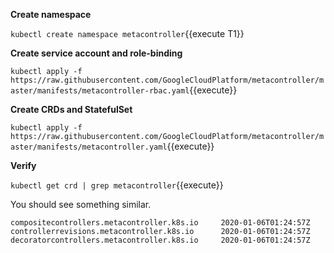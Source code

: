 **Create namespace**

`kubectl create namespace metacontroller`{{execute T1}}

**Create service account and role-binding**

`kubectl apply -f https://raw.githubusercontent.com/GoogleCloudPlatform/metacontroller/master/manifests/metacontroller-rbac.yaml`{{execute}}

**Create CRDs and StatefulSet**

`kubectl apply -f https://raw.githubusercontent.com/GoogleCloudPlatform/metacontroller/master/manifests/metacontroller.yaml`{{execute}}

**Verify**

`kubectl get crd | grep metacontroller`{{execute}}

You should see something similar.

```
compositecontrollers.metacontroller.k8s.io     2020-01-06T01:24:57Z
controllerrevisions.metacontroller.k8s.io      2020-01-06T01:24:57Z
decoratorcontrollers.metacontroller.k8s.io     2020-01-06T01:24:57Z
```

